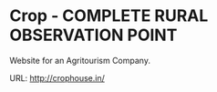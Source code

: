 # Crop - COMPLETE RURAL OBSERVATION POINT

Website for an Agritourism Company.

URL: http://crophouse.in/
